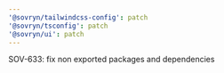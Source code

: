 ```yaml
---
'@sovryn/tailwindcss-config': patch
'@sovryn/tsconfig': patch
'@sovryn/ui': patch
---
```


SOV-633: fix non exported packages and dependencies
